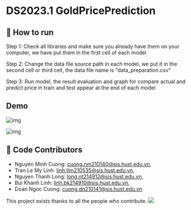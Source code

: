 # DS2023.1 GoldPricePrediction
## 🚀 How to run
Step 1: Check all libraries and make sure you already have them on your computer, we have put them in the first cell of each model 

Step 2: Change the data file source path in each model, we put it in the second cell or third cell, the data file name is "data_preparation.csv"

Step 3: Run model, the result evaluation and graph for compare actual and predict price in train and test appear at the end of each model

## Demo
![img](https://github.com/lavibula/GoldPricePrediction/blob/origin/DNCuong/SubmitCodeAllZip/demo/demo_image_1.png)

![img](https://github.com/lavibula/GoldPricePrediction/blob/origin/DNCuong/SubmitCodeAllZip/demo/demo_image_2.png)

## 🤝  Code Contributors
- Nguyen Minh Cuong: cuong.nm210140@sis.hust.edu.vn,
- Tran Le My Linh: linh.tlm210535@sis.hust.edu.vn, 
- Nguyen Thanh Long: long.nt214912@sis.hust.edu.vn, 
- Bui Khanh Linh: linh.bk214910@sis.hust.edu.vn,
- Doan Ngoc Cuong: cuong.dn210141@sis.hust.edu.vn

This project exists thanks to all the people who contribute.
<a href="https://github.com/lavibula/ML20222.PredictionBitcoin/graphs/contributors"><img src="https://opencollective.com/ml20222predictionbitcoin/contributors.svg?width=890&button=false" /></a>

